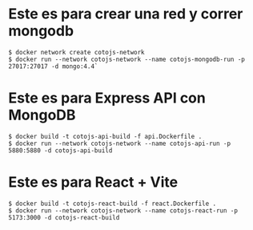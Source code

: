 # Este es para crear una red y correr mongodb

```shell
$ docker network create cotojs-network
$ docker run --network cotojs-network --name cotojs-mongodb-run -p 27017:27017 -d mongo:4.4`
```

# Este es para Express API con MongoDB

```shell
$ docker build -t cotojs-api-build -f api.Dockerfile .
$ docker run --network cotojs-network --name cotojs-api-run -p 5880:5880 -d cotojs-api-build
```

# Este es para React + Vite

```shell
$ docker build -t cotojs-react-build -f react.Dockerfile .
$ docker run --network cotojs-network --name cotojs-react-run -p 5173:3000 -d cotojs-react-build
```